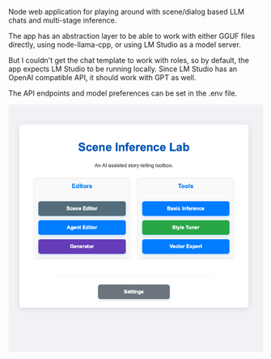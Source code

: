 
Node web application for playing around with scene/dialog based LLM chats and multi-stage inference.

The app has an abstraction layer to be able to work with either GGUF files directly, using node-llama-cpp, or using LM Studio as a model server.

But I couldn't get the chat template to work with roles, so by default, the app expects LM Studio to be running locally.
Since LM Studio has an OpenAI compatible API, it should work with GPT as well.

The API endpoints and model preferences can be set in the .env file.

![Source](https://github.com/michaelmangelsdorf/scil/blob/main/scil.png)
